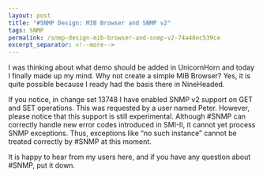 ```yaml
---
layout: post
title: "#SNMP Design: MIB Browser and SNMP v2"
tags: SNMP
permalink: /snmp-design-mib-browser-and-snmp-v2-74a48ec539ce
excerpt_separator: <!--more-->
---
```

I was thinking about what demo should be added in UnicornHorn and today I finally made up my mind. Why not create a simple MIB Browser? Yes, it is quite possible because I ready had the basis there in NineHeaded.

If you notice, in change set 13748 I have enabled SNMP v2 support on GET and SET operations. This was requested by a user named Peter. However, please notice that this support is still experimental. Although #SNMP can correctly handle new error codes introduced in SMI-II, it cannot yet process SNMP exceptions. Thus, exceptions like “no such instance” cannot be treated correctly by #SNMP at this moment.

It is happy to hear from my users here, and if you have any question about #SNMP, put it down.
<!--more-->
